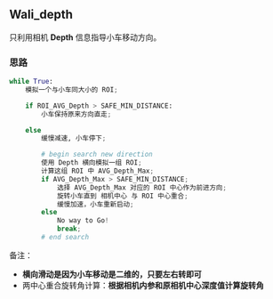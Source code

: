 ## Wali_depth

只利用相机 **Depth** 信息指导小车移动方向。

### 思路

```py
while True:
	模拟一个与小车同大小的 ROI;

	if ROI_AVG_Depth > SAFE_MIN_DISTANCE:
		小车保持原来方向直走;

	else
		缓慢减速, 小车停下;

		# begin search new direction
		使用 Depth 横向模拟一组 ROI;
		计算这组 ROI 中 AVG_Depth_Max;
		if AVG_Depth_Max > SAFE_MIN_DISTANCE;
			选择 AVG_Depth_Max 对应的 ROI 中心作为前进方向;
			旋转小车直到 相机中心 与 ROI 中心重合;
			缓慢加速，小车重新启动;
		else
			No way to Go!
			break;
		# end search
```

备注：
- **横向滑动是因为小车移动是二维的，只要左右转即可**
- 两中心重合旋转角计算：**根据相机内参和原相机中心深度值计算旋转角**